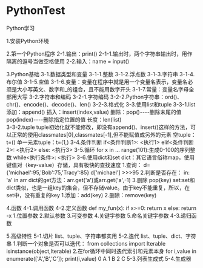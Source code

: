 # PythonTest
Python学习


1.安装Python环境

2.第一个Python程序
	2-1.输出：print()
		2-1-1.输出时，两个字符串输出时，用作隔离的逗号当做空格使用
	2-2.输入：name = input()

3.Python基础
	3-1.数据类型和变量
		3-1-1.整数
		3-1-2.浮点数
		3-1-3.字符串
		3-1-4.布尔值 
		3-1-5.空值
		3-1-6.变量：变量在程序中就是用一个变量名表示，变量名必须是大小写英文、数字和_的组合，且不能用数字开头
		3-1-7.常量：变量名字母全部用大写
	3-2.字符串和编码
		3-2-1.字符编码
		3-2-2.Python字符串：ord()、chr()、encode()、decode()、len()
		3-2-3.格式化
	3-3.使用list和tuple
		3-3-1.list
			添加：append()
			插入：insert(index,value)
			删除：pop()----删除末尾的值   pop(index)----删除指定位置的值
			长度：len(list)	
		3-3-2.tuple
			tuple初始化就不能修改，即没有append()、insert()这样的方法，可以正常的使用classmates[0],classmates[-1],但不能赋值成另外的元素
			空tuple：t=()
			单一元素tuple：t=(1,)
	3-4.条件判断
		if<条件判断1>:
			<执行1>
		elif<条件判断2>:
			<执行2>
		else:
			<执行3>
	3-5.循环
		for x in ...
		range(101):生成0-100的序列整数
		while<执行条件>:
			<执行>
	3-6.使用dict和set
		dict：其它语言俗称map，使用键值对（key-value）存储，具有极快的查找速度
			1.查询：
				d={'michael':95,'Bob':75,'Tracy':85}
				d['michael']
				>>>95
			2.判断是否存在：
				in: 'a' in arr
				dict的get方法：arr.get('a')或arr.get('a',-1)
			3.删除
				pop(key)
		set:set和dict类似，也是一组key的集合，但不存储value。由于key不能重复，所以，在set中，没有重复的key
			1.添加：add(key)
			2.删除：remove(key)

4.函数
	4-1.调用函数
	4-2.定义函数
		def my_fun(x):
			if x>=0:
				return x
			else:
				return -x
		1.位置参数
		2.默认参数
		3.可变参数
		4.关键字参数
		5.命名关键字参数
	4-3.递归函数

5.高级特性
	5-1.切片
		list、tuple、字符串都实用
	5-2.迭代
		list、tuple、dict、字符串
		1.判断一个对象是否可以迭代：
			from collections import Iterable
			isinstance(object,Iterable)
		2.在for循环中同时迭代索引和元素本身
			for i,value in enumerate(['A','B','C']);
			print(i,value)
			0 A
			1 B
			2 C
	5-3.列表生成式
	5-4.生成器



